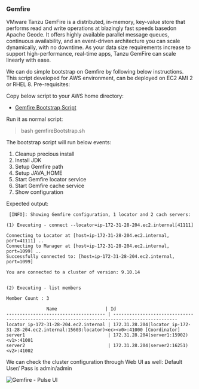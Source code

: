 
### Gemfire
VMware Tanzu GemFire is a distributed, in-memory, key-value store that performs read and write operations at blazingly fast speeds basedon Apache Geode. It offers highly available parallel message queues, continuous availability, and an event-driven architecture you can scale dynamically, with no downtime. As your data size requirements increase to support high-performance, real-time apps, Tanzu GemFire can scale linearly with ease.

We can do  simple bootstrap on Gemfire by following below instructions. This script developed for AWS environment, can be deployed on EC2 AMI 2 or RHEL 8.
Pre-requisites:


Copy below script to your AWS home directory:
  - [Gemfire Bootstrap Script](gemfireBootstrap.sh)

Run it as normal script:
>bash gemfireBootstrap.sh

The bootstrap script will run below events:
1. Cleanup precious install
2. Install JDK
3. Setup Gemfire path
4. Setup JAVA_HOME
5. Start Gemfire locator service
6. Start Gemfire cache service
7. Show configuration


Expected output:

```
 [INFO]: Showing Gemfire configuration, 1 locator and 2 cach servers:

(1) Executing - connect --locator=ip-172-31-28-204.ec2.internal[41111]

Connecting to Locator at [host=ip-172-31-28-204.ec2.internal, port=41111] ..
Connecting to Manager at [host=ip-172-31-28-204.ec2.internal, port=1099] ..
Successfully connected to: [host=ip-172-31-28-204.ec2.internal, port=1099]

You are connected to a cluster of version: 9.10.14


(2) Executing - list members

Member Count : 3

               Name                  | Id
------------------------------------- | ----------------------------------------------------------------------------------------------
locator_ip-172-31-28-204.ec2.internal | 172.31.28.204(locator_ip-172-31-28-204.ec2.internal:15603:locator)<ec><v0>:41000 [Coordinator]
server1                               | 172.31.28.204(server1:15902)<v1>:41001
server2                               | 172.31.28.204(server2:16251)<v2>:41002
```

  
We can check the cluster configuration through Web UI as well:
Default User/ Pass is admin/admin

![Gemfire - Pulse UI](https://github.com/romant/hackathon/blob/main/Pulse.png)

  
